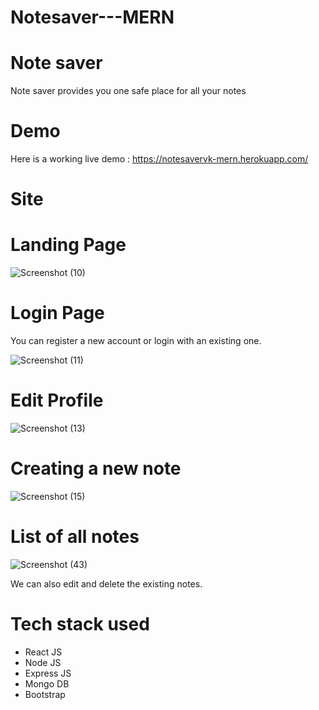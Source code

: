 # Notesaver---MERN
# Note saver 
Note saver provides you one safe place for all your notes



# Demo

Here is a working live demo : https://notesavervk-mern.herokuapp.com/


# Site


# Landing Page

![Screenshot (10)](https://user-images.githubusercontent.com/116080577/201083055-6a8b8ad6-09bb-40b3-b7b6-d9dcbd5f0c84.png)

# Login Page

You can register a new account or login with an existing one.

![Screenshot (11)](https://user-images.githubusercontent.com/116080577/201084296-006257ec-eaee-44da-b233-d28e79ef6c00.png)


# Edit Profile

![Screenshot (13)](https://user-images.githubusercontent.com/116080577/201084634-6b3d7144-1c18-466b-b0f0-2abcd138dd7d.png)


# Creating a new note

![Screenshot (15)](https://user-images.githubusercontent.com/116080577/201084894-c74f09a0-1230-40fc-905c-e64f887658a3.png)



# List of all notes

![Screenshot (43)](https://user-images.githubusercontent.com/116080577/201086430-75e2800b-1601-4a85-acda-2926853e0439.png)



We can also edit and delete the existing notes.



# Tech stack used

* React JS
* Node JS
* Express JS
* Mongo DB
* Bootstrap



